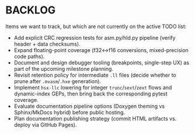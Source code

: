 ﻿# BACKLOG

Items we want to track, but which are not currently on the active TODO list:

- Add explicit CRC regression tests for asm.py/hld.py pipeline (verify header + data checksums).
- Expand floating-point coverage (f32<->f16 conversions, mixed-precision code paths).
- Document and design debugger tooling (breakpoints, single-step UX) as part of the upcoming milestone planning.
- Revisit retention policy for intermediate `.ll` files (decide whether to prune after `.mvasm`/`.hxe` generation).
- Implement `hsx-llc` lowering for integer `trunc`/`sext`/`zext` flows and dynamic-index GEPs, then bring back the corresponding pytest coverage.
- Evaluate documentation pipeline options (Doxygen theming vs Sphinx/MkDocs hybrid) before public hosting.
- Plan documentation publishing strategy (commit HTML artifacts vs. deploy via GitHub Pages).

